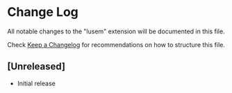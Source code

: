 # Change Log

All notable changes to the "lusem" extension will be documented in this file.

Check [Keep a Changelog](http://keepachangelog.com/) for recommendations on how to structure this file.

## [Unreleased]

- Initial release